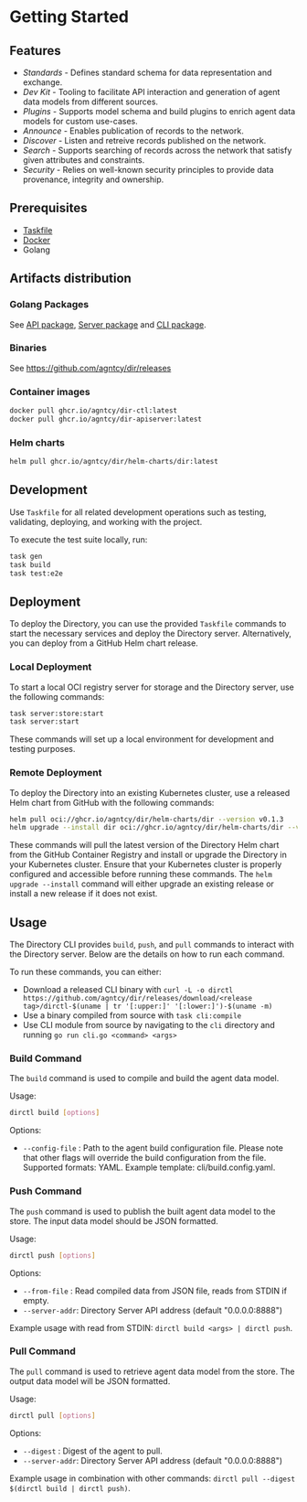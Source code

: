 
# Getting Started

## Features

- _Standards_ - Defines standard schema for data representation and exchange.
- _Dev Kit_ - Tooling to facilitate API interaction and generation of agent data models from different sources.
- _Plugins_ - Supports model schema and build plugins to enrich agent data models for custom use-cases.
- _Announce_ - Enables publication of records to the network.
- _Discover_ - Listen and retreive records published on the network.
- _Search_ - Supports searching of records across the network that satisfy given attributes and constraints.
- _Security_ - Relies on well-known security principles to provide data provenance, integrity and ownership.

## Prerequisites

- [Taskfile](https://taskfile.dev/)
- [Docker](https://www.docker.com/)
- Golang

## Artifacts distribution

### Golang Packages

See [API package](https://pkg.go.dev/github.com/agntcy/dir/api), [Server package](https://pkg.go.dev/github.com/agntcy/dir/server) and [CLI package](https://pkg.go.dev/github.com/agntcy/dir/cli).

### Binaries

See https://github.com/agntcy/dir/releases

### Container images

```bash
docker pull ghcr.io/agntcy/dir-ctl:latest
docker pull ghcr.io/agntcy/dir-apiserver:latest
```

### Helm charts

```bash
helm pull ghcr.io/agntcy/dir/helm-charts/dir:latest
```

## Development

Use `Taskfile` for all related development operations such as testing, validating, deploying, and working with the project.

To execute the test suite locally, run:

```bash
task gen
task build
task test:e2e
```

## Deployment

To deploy the Directory, you can use the provided `Taskfile` commands to start the necessary services and deploy the Directory server. Alternatively, you can deploy from a GitHub Helm chart release.

### Local Deployment

To start a local OCI registry server for storage and the Directory server, use the following commands:

```bash
task server:store:start
task server:start
```

These commands will set up a local environment for development and testing purposes.

### Remote Deployment

To deploy the Directory into an existing Kubernetes cluster, use a released Helm chart from GitHub with the following commands:

```bash
helm pull oci://ghcr.io/agntcy/dir/helm-charts/dir --version v0.1.3
helm upgrade --install dir oci://ghcr.io/agntcy/dir/helm-charts/dir --version v0.1.3
```

These commands will pull the latest version of the Directory Helm chart from the GitHub Container Registry and install or upgrade the Directory in your Kubernetes cluster. Ensure that your Kubernetes cluster is properly configured and accessible before running these commands. The `helm upgrade --install` command will either upgrade an existing release or install a new release if it does not exist.

## Usage

The Directory CLI provides `build`, `push`, and `pull` commands to interact with the Directory server. Below are the details on how to run each command.

To run these commands, you can either:
* Download a released CLI binary with `curl -L -o dirctl https://github.com/agntcy/dir/releases/download/<release tag>/dirctl-$(uname | tr '[:upper:]' '[:lower:]')-$(uname -m)`
* Use a binary compiled from source with `task cli:compile`
* Use CLI module from source by navigating to the `cli` directory and running `go run cli.go <command> <args>`

### Build Command

The `build` command is used to compile and build the agent data model.

Usage:
```bash
dirctl build [options]
```

Options:
- `--config-file` : Path to the agent build configuration file. Please note that other flags will override the build configuration from the file. Supported formats: YAML. Example template: cli/build.config.yaml.

### Push Command

The `push` command is used to publish the built agent data model to the store. The input data model should be JSON formatted.

Usage:
```bash
dirctl push [options]
```

Options:
- `--from-file` : Read compiled data from JSON file, reads from STDIN if empty.
- `--server-addr`: Directory Server API address (default "0.0.0.0:8888")

Example usage with read from STDIN: `dirctl build <args> | dirctl push`.

### Pull Command

The `pull` command is used to retrieve agent data model from the store. The output data model will be JSON formatted.

Usage:
```bash
dirctl pull [options]
```

Options:
- `--digest` : Digest of the agent to pull.
- `--server-addr`: Directory Server API address (default "0.0.0.0:8888")

Example usage in combination with other commands: `dirctl pull --digest $(dirctl build | dirctl push)`.